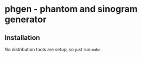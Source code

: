 phgen - phantom and sinogram generator
======================================

Installation
------------

No distribution tools are setup, so just run `make`.


